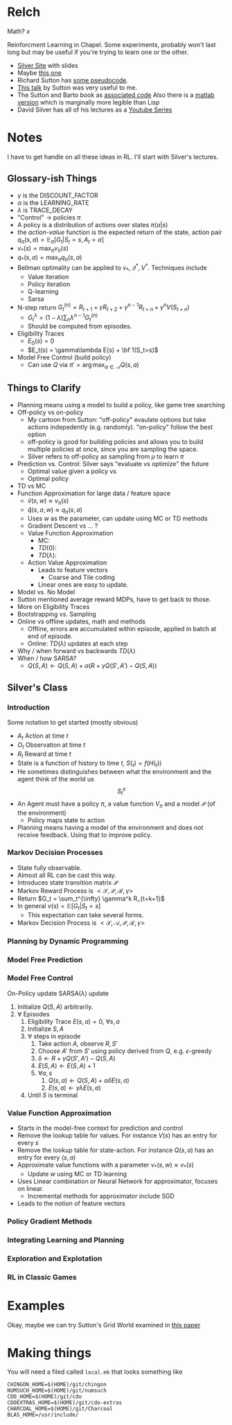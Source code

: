 # Relch

Math? $x$

Reinforcment Learning in Chapel.  Some experiments, probably won't last long but may be useful if you're trying to learn one or the other.

* [Silver Site](http://www0.cs.ucl.ac.uk/staff/d.silver/web/Teaching.html) with slides
* Maybe [this one](http://www.mnemstudio.org/path-finding-q-learning-tutorial.htm)
* Richard Sutton has [some pseudocode](http://www.incompleteideas.net/td-backprop-pseudo-code.text).
* [This talk](https://www.microsoft.com/en-us/research/video/tutorial-introduction-to-reinforcement-learning-with-function-approximation/?from=http%3A%2F%2Fresearch.microsoft.com%2Fapps%2Fvideo%2F%3Fid%3D259577) by Sutton was very useful to me.
* The Sutton and Barto book as [associated code](http://www.incompleteideas.net/book/code/code.html)  Also there is a [matlab version](http://waxworksmath.com/Authors/N_Z/Sutton/sutton.html) which is marginally more legible than Lisp
* David Silver has all of his lectures as a [Youtube Series](https://www.youtube.com/playlist?list=PL7-jPKtc4r78-wCZcQn5IqyuWhBZ8fOxT)


# Notes
I have to get handle on all these ideas in RL. I'll start with Silver's lectures.

## Glossary-ish Things

* $\gamma$ is the DISCOUNT_FACTOR
* $\alpha$ is the LEARNING_RATE
* $\lambda$ is TRACE_DECAY
* "Control" -> policies $\pi$
* A policy is a distribution of actions over states $\pi(a|s)$
* the _action-value_ function is the expected return of the state, action pair $q_{\pi}(s,a) = \mathbb{E}_{\pi}[G_t | S_t=s, A_t=a]$
* $v_*(s) = \max_{\pi}v_{\pi}(s)$
* $q_*(s,a) = \max_{\pi}q_{\pi}(s,a)$
* Bellman optimality can be applied to $v_*, \mathcal{Q}^*, V^*$.  Techniques include
  * Value iteration
  * Policy iteration
  * Q-learning
  * Sarsa
* N-step return $G_t^{(n)} = R_{t+1}+\gamma R_{t+2} + \gamma^{n-1}R_{t+n} + \gamma^nV(S_{t+n})$
  * $G_t^{\lambda} = (1-\lambda) \sum_n \lambda^{n-1} G_t^{(n)}$
  * Should be computed from episodes.
* Eligibility Traces
  * $E_0(s) = 0$
  * $E_t(s) = \gamma\lambda E(s) + \bf 1(S_t=s)$
* Model Free Control (build policy)
  * Can use $Q$ via $\pi' = \arg\max_{a\in \mathcal{A}} Q(s,a)$

## Things to Clarify

* Planning means using a model to build a policy, like game tree searching
* Off-policy vs on-policy
  * My cartoon from Sutton: "off-policy" evaulate options but take actions indepedently (e.g. randomly). "on-policy" follow the best option
  * off-policy is good for building policies and allows you to build multiple policies at once, since you are sampling the space.
  * Silver refers to off-policy as sampling from $\mu$ to learn $\pi$
* Prediction vs. Control: Silver says "evaluate vs optimize" the future
  * Optimal value given a policy vs
  * Optimal policy
* TD vs MC
* Function Approximation for large data / feature space
  * $\hat{v}(s,w) \approx v_{\pi}(s)$
  * $\hat{q}(s,a,w) \approx q_{\pi}(s,a)$
  * Uses $w$ as the parameter, can update using MC or TD methods
  * Gradient Descent vs ... ?
  * Value Function Approximation
    * MC:
    * $TD(0)$:
    * $TD(\lambda)$:
  * Action Value Approximation
    * Leads to feature vectors
      * Coarse and Tile coding
    * Linear ones are easy to update.
* Model vs. No Model
* Sutton mentioned average reward MDPs, have to get back to those.
* More on Eligibility Traces
* Bootstrapping vs. Sampling
* Online vs offline updates, math and methods
  * Offline, errors are accumulated within episode, applied in batch at end of episode.
  * Online: $TD(\lambda)$ updates at each step
* Why / when forward vs backwards $TD(\lambda)$
* When / how SARSA?
  * $Q(S,A) \leftarrow Q(S,A) + \alpha(R + \gamma Q(S',A')-Q(S,A))$

## Silver's Class

### Introduction

Some notation to get started (mostly obvious)

* $A_t$ Action at time $t$
* $O_t$ Observation at time $t$
* $R_t$ Reward at time $t$
* State is a function of history to time $t$, $S(_t) = f(H(_t))$
* He sometimes distinguishes between what the environment and the agent think of the world us $$S_t^e$$
* An Agent must have a policy $\pi$, a value function $V_{\pi}$ and a model $\mathcal{P}$ (of the environment)
  * Policy maps state to action
* Planning means having a model of the environment and does not receive feedback.  Using that to improve policy.

### Markov Decision Processes

* State fully observable.
* Almost all RL can be cast this way.
* Introduces state transition matrix $\mathcal{P}$
* Markov Reward Process is $<\mathcal{S}, \mathcal{P}, \mathcal{R}, \gamma>$
* Return $G_t = \sum_t^{\infty} \gamma^k R_{t+k+1}$
* In general $v(s) = \mathbb{E} [G_t | S_t = s]$
  * This expectation can take several forms.
* Markov Decision Process is $<\mathcal{S}, \mathcal{A}, \mathcal{P}, \mathcal{R}, \gamma>$

### Planning by Dynamic Programming

### Model Free Prediction

### Model Free Control

On-Policy update SARSA($\lambda$) update

1. Initialize $Q(S,A)$ arbitrarily.
1. $\forall$ Episodes
    1. Eligibility Trace $E(s,a)=0$, $\forall s,a$
    1. Initialize $S,A$
    1. $\forall$ steps in episode
         1. Take action $A$, observe $R, S'$
         1. Choose $A'$ from $S'$ using policy derived from $Q$, e.g. $\epsilon$-greedy
         1. $\delta \leftarrow R + \gamma Q(S',A') - Q(S,A)$
         1. $E(S,A) \leftarrow E(S,A) +1$
         1. $\forall a, s$
            1. $Q(s,a) \leftarrow Q(S,A) + \alpha \delta E(s,a)$
            1. $E(s,a) \leftarrow \gamma \lambda E(s,a)$
    1. Until $S$ is terminal

### Value Function Approximation

* Starts in the model-free context for prediction and control
* Remove the lookup table for values.  For instance $V(s)$ has an entry for every $s$
* Remove the lookup table for state-action.  For instance $Q(s,a)$ has an entry for every $(s,a)$
* Approximate value functions with a parameter $v_*(s,w) \approx v_*(s)$
  * Update $w$ using MC or TD learning
* Uses Linear combination or Neural Network for approximator, focuses on linear.
  * Incremental methods for approximator include SGD
* Leads to the notion of feature vectors

### Policy Gradient Methods

### Integrating Learning and Planning

### Exploration and Explotation

### RL in Classic Games

# Examples

Okay, maybe we can try Sutton's Grid World examined in [this paper](http://web.eecs.umich.edu/~baveja/Papers/ICML98_LS.pdf)

# Making things

You will need a filed called `local.mk` that looks something like

```
CHINGON_HOME=$(HOME)/git/chingon
NUMSUCH_HOME=$(HOME)/git/numsuch
CDO_HOME=$(HOME)/git/cdo
CDOEXTRAS_HOME=$(HOME)/git/cdo-extras
CHARCOAL_HOME=$(HOME)/git/Charcoal
BLAS_HOME=/usr/include/
```
